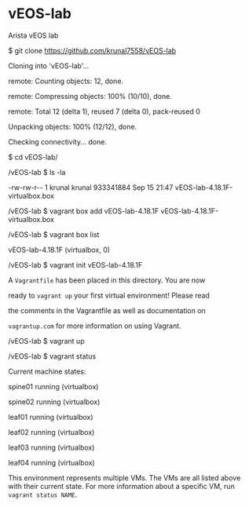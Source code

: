 # vEOS-lab

Arista vEOS lab

$ git clone https://github.com/krunal7558/vEOS-lab

Cloning into 'vEOS-lab'...

remote: Counting objects: 12, done.

remote: Compressing objects: 100% (10/10), done.

remote: Total 12 (delta 1), reused 7 (delta 0), pack-reused 0


Unpacking objects: 100% (12/12), done.

Checking connectivity... done.

$ cd vEOS-lab/

/vEOS-lab $ ls -la

-rw-rw-r-- 1 krunal krunal 933341884 Sep 15 21:47 vEOS-lab-4.18.1F-virtualbox.box

/vEOS-lab $ vagrant box add vEOS-lab-4.18.1F vEOS-lab-4.18.1F-virtualbox.box

/vEOS-lab $ vagrant box list

vEOS-lab-4.18.1F (virtualbox, 0)

/vEOS-lab $ vagrant init vEOS-lab-4.18.1F

A `Vagrantfile` has been placed in this directory. You are now

ready to `vagrant up` your first virtual environment! Please read

the comments in the Vagrantfile as well as documentation on

`vagrantup.com` for more information on using Vagrant.

/vEOS-lab $ vagrant up

/vEOS-lab $ vagrant status

Current machine states:

spine01                   running (virtualbox)

spine02                   running (virtualbox)

leaf01                    running (virtualbox)

leaf02                    running (virtualbox)

leaf03                    running (virtualbox)

leaf04                    running (virtualbox)

This environment represents multiple VMs. The VMs are all listed
above with their current state. For more information about a specific
VM, run `vagrant status NAME`.

